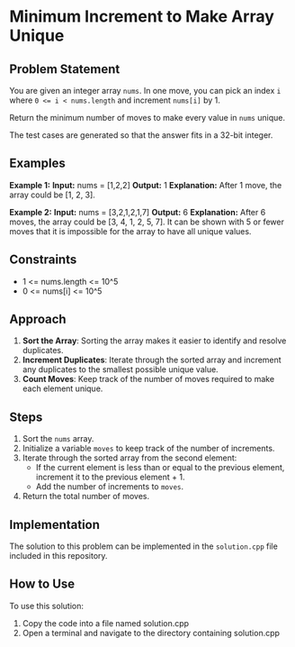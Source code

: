 # Minimum Increment to Make Array Unique

## Problem Statement
You are given an integer array `nums`. In one move, you can pick an index `i` where `0 <= i < nums.length` and increment `nums[i]` by 1.

Return the minimum number of moves to make every value in `nums` unique.

The test cases are generated so that the answer fits in a 32-bit integer.

## Examples

**Example 1:**
**Input:**
nums = [1,2,2]
**Output:**
1
**Explanation:**
After 1 move, the array could be [1, 2, 3].

**Example 2:**
**Input:**
nums = [3,2,1,2,1,7]
**Output:**
6
**Explanation:**
After 6 moves, the array could be [3, 4, 1, 2, 5, 7].
It can be shown with 5 or fewer moves that it is impossible for the array to have all unique values.

## Constraints
- 1 <= nums.length <= 10^5
- 0 <= nums[i] <= 10^5

## Approach
1. **Sort the Array**: Sorting the array makes it easier to identify and resolve duplicates.
2. **Increment Duplicates**: Iterate through the sorted array and increment any duplicates to the smallest possible unique value.
3. **Count Moves**: Keep track of the number of moves required to make each element unique.

## Steps
1. Sort the `nums` array.
2. Initialize a variable `moves` to keep track of the number of increments.
3. Iterate through the sorted array from the second element:
   - If the current element is less than or equal to the previous element, increment it to the previous element + 1.
   - Add the number of increments to `moves`.
4. Return the total number of moves.

## Implementation

The solution to this problem can be implemented in the `solution.cpp` file included in this repository.


## How to Use
To use this solution:

1. Copy the code into a file named solution.cpp
2. Open a terminal and navigate to the directory containing solution.cpp